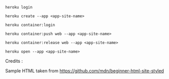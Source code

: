 `heroku login`

`heroku create --app <app-site-name>`

`heroku container:login`

`heroku container:push web --app <app-site-name>`

`heroku container:release web --app <app-site-name>`

`heroku open --app <app-site-name>`

Credits : 

Sample HTML taken from https://github.com/mdn/beginner-html-site-styled 